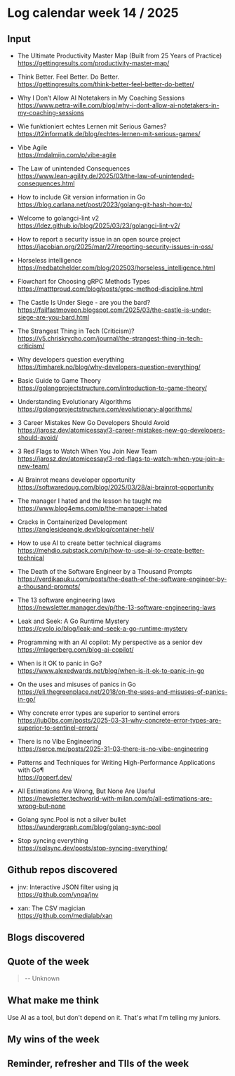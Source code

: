 # Log calendar week 14 / 2025


## Input

- The Ultimate Productivity Master Map (Built from 25 Years of Practice)  
https://gettingresults.com/productivity-master-map/
- Think Better. Feel Better. Do Better.  
https://gettingresults.com/think-better-feel-better-do-better/
- Why I Don’t Allow AI Notetakers in My Coaching Sessions  
https://www.petra-wille.com/blog/why-i-dont-allow-ai-notetakers-in-my-coaching-sessions
- Wie funktioniert echtes Lernen mit Serious Games?  
https://t2informatik.de/blog/echtes-lernen-mit-serious-games/
- Vibe Agile  
https://mdalmijn.com/p/vibe-agile
- The Law of unintended Consequences  
https://www.lean-agility.de/2025/03/the-law-of-unintended-consequences.html
- How to include Git version information in Go  
https://blog.carlana.net/post/2023/golang-git-hash-how-to/
- Welcome to golangci-lint v2  
https://ldez.github.io/blog/2025/03/23/golangci-lint-v2/
- How to report a security issue in an open source project  
https://jacobian.org/2025/mar/27/reporting-security-issues-in-oss/
- Horseless intelligence  
https://nedbatchelder.com/blog/202503/horseless_intelligence.html
- Flowchart for Choosing gRPC Methods Types  
https://matttproud.com/blog/posts/grpc-method-discipline.html
- The Castle Is Under Siege - are you the bard?  
https://failfastmoveon.blogspot.com/2025/03/the-castle-is-under-siege-are-you-bard.html
- The Strangest Thing in Tech (Criticism)?  
https://v5.chriskrycho.com/journal/the-strangest-thing-in-tech-criticism/
- Why developers question everything  
https://timharek.no/blog/why-developers-question-everything/
- Basic Guide to Game Theory  
https://golangprojectstructure.com/introduction-to-game-theory/
- Understanding Evolutionary Algorithms  
https://golangprojectstructure.com/evolutionary-algorithms/
- 3 Career Mistakes New Go Developers Should Avoid  
https://jarosz.dev/atomicessay/3-career-mistakes-new-go-developers-should-avoid/
- 3 Red Flags to Watch When You Join New Team  
https://jarosz.dev/atomicessay/3-red-flags-to-watch-when-you-join-a-new-team/
- AI Brainrot means developer opportunity  
https://softwaredoug.com/blog/2025/03/28/ai-brainrot-opportunity
- The manager I hated and the lesson he taught me  
https://www.blog4ems.com/p/the-manager-i-hated
- Cracks in Containerized Development  
https://anglesideangle.dev/blog/container-hell/
- How to use AI to create better technical diagrams  
https://mehdio.substack.com/p/how-to-use-ai-to-create-better-technical
- The Death of the Software Engineer by a Thousand Prompts  
https://verdikapuku.com/posts/the-death-of-the-software-engineer-by-a-thousand-prompts/

- The 13 software engineering laws  
https://newsletter.manager.dev/p/the-13-software-engineering-laws

- Leak and Seek: A Go Runtime Mystery  
https://cyolo.io/blog/leak-and-seek-a-go-runtime-mystery
- Programming with an AI copilot: My perspective as a senior dev  
https://mlagerberg.com/blog-ai-copilot/

- When is it OK to panic in Go?  
https://www.alexedwards.net/blog/when-is-it-ok-to-panic-in-go
- On the uses and misuses of panics in Go  
https://eli.thegreenplace.net/2018/on-the-uses-and-misuses-of-panics-in-go/
- Why concrete error types are superior to sentinel errors  
https://jub0bs.com/posts/2025-03-31-why-concrete-error-types-are-superior-to-sentinel-errors/
- There is no Vibe Engineering  
https://serce.me/posts/2025-31-03-there-is-no-vibe-engineering
- Patterns and Techniques for Writing High-Performance Applications with Go¶  
https://goperf.dev/

- All Estimations Are Wrong, But None Are Useful  
https://newsletter.techworld-with-milan.com/p/all-estimations-are-wrong-but-none

- Golang sync.Pool is not a silver bullet  
https://wundergraph.com/blog/golang-sync-pool
- Stop syncing everything  
https://sqlsync.dev/posts/stop-syncing-everything/

## Github repos discovered
- jnv: Interactive JSON filter using jq  
https://github.com/ynqa/jnv

- xan: The CSV magician  
https://github.com/medialab/xan

## Blogs discovered

## Quote of the week

>
>
> -- Unknown

## What make me think
Use AI as a tool, but don't depend on it. That's what I'm telling my juniors.

## My wins of the week

## Reminder, refresher and TIls of the week
